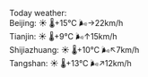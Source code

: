 Today weather:  
Beijing: ☀️   🌡️+15°C 🌬️→22km/h  
Tianjin: ☀️   🌡️+9°C 🌬️↑15km/h  
Shijiazhuang: ☀️   🌡️+10°C 🌬️↖7km/h  
Tangshan: ☀️   🌡️+13°C 🌬️↗12km/h  
